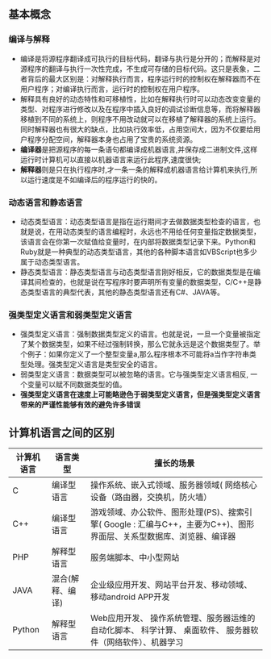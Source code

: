 ## 基本概念

### 编译与解释

* 编译是将源程序翻译成可执行的目标代码，翻译与执行是分开的；而解释是对源程序的翻译与执行一次性完成，不生成可存储的目标代码。这只是表象，二者背后的最大区别是：对解释执行而言，程序运行时的控制权在解释器而不在用户程序；对编译执行而言，运行时的控制权在用户程序。
* 解释具有良好的动态特性和可移植性，比如在解释执行时可以动态改变变量的类型、对程序进行修改以及在程序中插入良好的调试诊断信息等，而将解释器移植到不同的系统上，则程序不用改动就可以在移植了解释器的系统上运行。同时解释器也有很大的缺点，比如执行效率低，占用空间大，因为不仅要给用户程序分配空间，解释器本身也占用了宝贵的系统资源。
* **编译器**是把源程序的每一条语句都编译成机器语言,并保存成二进制文件,这样运行时计算机可以直接以机器语言来运行此程序,速度很快;
* **解释器**则是只在执行程序时,才一条一条的解释成机器语言给计算机来执行,所以运行速度是不如编译后的程序运行的快的。

### 动态语言和静态语言

* 动态类型语言：动态类型语言是指在运行期间才去做数据类型检查的语言，也就是说，在用动态类型的语言编程时，永远也不用给任何变量指定数据类型，该语言会在你第一次赋值给变量时，在内部将数据类型记录下来。Python和Ruby就是一种典型的动态类型语言，其他的各种脚本语言如VBScript也多少属于动态类型语言。
* 静态类型语言：静态类型语言与动态类型语言刚好相反，它的数据类型是在编译其间检查的，也就是说在写程序时要声明所有变量的数据类型，C/C++是静态类型语言的典型代表，其他的静态类型语言还有C#、JAVA等。

### 强类型定义语言和弱类型定义语言

* 强类型定义语言：强制数据类型定义的语言。也就是说，一旦一个变量被指定了某个数据类型，如果不经过强制转换，那么它就永远是这个数据类型了。举个例子：如果你定义了一个整型变量a,那么程序根本不可能将a当作字符串类型处理。强类型定义语言是类型安全的语言。
* 弱类型定义语言：数据类型可以被忽略的语言。它与强类型定义语言相反, 一个变量可以赋不同数据类型的值。
* **强类型定义语言在速度上可能略逊色于弱类型定义语言，但是强类型定义语言带来的严谨性能够有效的避免许多错误**

## 计算机语言之间的区别

| 计算机语言  | 语言类型      | 擅长的场景                                    |
| ------ | --------- | ---------------------------------------- |
| C      | 编译型语言     | 操作系统、嵌入式领域、服务器领域( 网络核心设备（路由器，交换机，防火墙）    |
| C++    | 编译型语言     | 游戏领域、办公软件、图形处理(PS)、搜索引擎( Google : 汇编与C++，主要为C++)、图形界面层、关系型数据库、浏览器、编译器 |
| PHP    | 解释型语言     | 服务端脚本、中小型网站                              |
| JAVA   | 混合(解释、编译) | 企业级应用开发、网站平台开发、移动领域、移动android APP开发      |
| Python | 解释型语言     | Web应用开发、 操作系统管理、服务器运维的自动化脚本、 科学计算、 桌面软件、 服务器软件（网络软件）、机器学习 |

